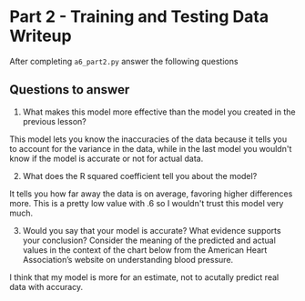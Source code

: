 # Part 2 - Training and Testing Data Writeup

After completing `a6_part2.py` answer the following questions

## Questions to answer

1. What makes this model more effective than the model you created in the previous lesson?

This model lets you know the inaccuracies of the data because it tells you to account for the variance in the data, while in the last model you wouldn't know if the model is accurate or not for actual data.

2. What does the R squared coefficient tell you about the model?

It tells you how far away the data is on average, favoring higher differences more. This is a pretty low value with .6 so I wouldn't trust this model very much.

3. Would you say that your model is accurate? What evidence supports your conclusion? Consider the meaning of the predicted and actual values in the context of the chart below from the American Heart Association’s website on understanding blood pressure.

I think that my model is more for an estimate, not to acutally predict real data with accuracy.